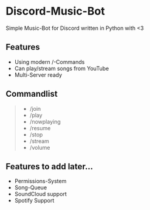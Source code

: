 # Discord-Music-Bot

Simple Music-Bot for Discord written in Python with <3

## Features
- Using modern /-Commands
- Can play/stream songs from YouTube
- Multi-Server ready

## Commandlist
> - /join
> - /play
> - /nowplaying
> - /resume
> - /stop
> - /stream
> - /volume

## Features to add later...
- Permissions-System
- Song-Queue
- SoundCloud support
- Spotify Support